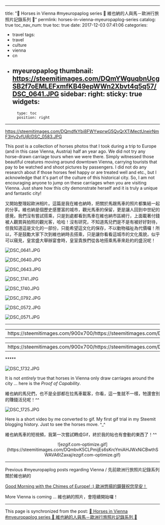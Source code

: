 
---
title: "🐎  Horses in Vienna #myeuropaplog series 🐎  維也納的人與馬－歐洲行旅照片記錄系列 🐎"
permlink: horses-in-vienna-myeuropaplog-series
catalog: true
toc_nav_num: true
toc: true
date: 2017-12-03 07:41:06
categories:
- travel
tags:
- travel
- culture
- vienna
- cn
- myeuropaplog
thumbnail: https://steemitimages.com/DQmYWguqbnUcgSB2f7oEMLEFxmfKB49epWWn2Xbvt4q5q57/DSC_0641.JPG
sidebar:
    right:
        sticky: true
widgets:
    -
        type: toc
        position: right
---


https://steemitimages.com/DQmdfkYbi8FWYwprwG5QyQrXTiMectUneirNmF3Hy2vfUjR/DSC_0583.JPG

This post is a collection of horses photos that I took during a trip to Europe (and in this case Vienna, Austria) half an year ago. We did not try any horse-drawn carriage tours when we were there. Simply witnessed those beautiful creatures moving around downtown Vienna, carrying tourists that pay to be watched and shoot pictures by passengers. I did not do any research about if those horses feel happy or are treated well and etc., but I acknowledge that it's part of the culture of this historical city. So, I am not encouraging anyone to jump on these carriages when you are visiting Vienna. Just share how this city demonstrate herself and it is truly a unique and fantastic city! 

又開始整理起歐洲相片。這篇是我在維也納時，把關於馬跟馬車的照片都集結一起的分享。維也納是個歷史感豐富的城市，觀光馬車的保留，更是讓人回到中世紀的感覺。我們沒有嘗試搭乘，只是到處都看到馬車在維也納市區繞行，上面載著付錢被人觀賞與拍照的觀光客，哈哈！沒有研究，不知道馬兒們是不是有被好好對待，但我知道這是文化的一部份，只能希望這文化的保存，不以動物福祉為代價囉！所以，不是鼓勵大家下次到維也納時去搭乘，只是讓你看看這城市的文化風貌，似乎可以窺見，皇宮盛大舉辦宴會時，皇室貴族們從各地搭乘馬車來赴約的盛況呢！

![DSC_0641.JPG](https://steemitimages.com/DQmYWguqbnUcgSB2f7oEMLEFxmfKB49epWWn2Xbvt4q5q57/DSC_0641.JPG)

![DSC_0640.JPG](https://steemitimages.com/DQmQ1u2geHJdDiYWCsV7WMTiQ4owwViJmtaFJEqiXP8EXzm/DSC_0640.JPG)

![DSC_0643.JPG](https://steemitimages.com/DQmbEm4EkDQaWHc51v33BxQJ6VPMPvB8Bg7gC386GAaiYoh/DSC_0643.JPG)


![DSC_1741.JPG](https://steemitimages.com/DQmP9kqi7vNqcTw6VNq41re6B9uWvPqzX4BxndvnLSt4zSv/DSC_1741.JPG)

![DSC_1740.JPG](https://steemitimages.com/DQmTgzW82Be8KeoauWgBphU1uKKMDKQrQB2eLnPubmZNBAB/DSC_1740.JPG)

![DSC_0792.JPG](https://steemitimages.com/DQmXMVJYe1RyFCCeFHGoyH3K7zhbUxkvttxiWBUfnhDrK6K/DSC_0792.JPG)

![DSC_0572.JPG](https://steemitimages.com/DQmSLFJBDaYCvVe4VNEk98tXEgXpFs5BnWSE3kR8MddUAS2/DSC_0572.JPG)

![DSC_0571.JPG](https://steemitimages.com/DQmb272pCNYntD51TyWkmNeGK8DpYFiQf638xWEdkHmCjT2/DSC_0571.JPG)

*****
<table><tr>
<td>https://steemitimages.com/900x700/https://steemitimages.com/DQmX14kXnkcTrFAuNT6a8gHEv2NJaxLXVaXUQh1GjzBvWJH/DSC_0647.JPG</td>
<td>https://steemitimages.com/900x700/https://steemitimages.com/DQmZ4sheG5nspbYf3yiYG7HUXhbx7QbNaf4KsEgpsTu58hM/DSC_0584.JPG</td>
</tr></table>

<table><tr>
<td>https://steemitimages.com/900x700/https://steemitimages.com/DQmZRtqTPEev8C92BHZxvLZss1HtY5dfY81vpn6Wa6KAyK1/DSC_0645.JPG</td>
<td>https://steemitimages.com/900x700/https://steemitimages.com/DQmQvByY5oRNSbVFnKgay81SSb1EHdUPFdcRyUNh3LDZQBb/DSC_0646.JPG</td>
</tr></table>
*****

![DSC_1732.JPG](https://steemitimages.com/DQmaAFpvQJ4heky3Fbhtd9pe4q64XkBUkTMXFiE6V9VTiMA/DSC_1732.JPG)

It is not *entirely* true that horses in Vienna only draw carriages around the city ... here is the *Proof of Capability*.

維也納的馬兒們，也不是全部都在拉馬車載客，你看，這一隻就不一樣，牠還會別的賺錢活兒呢！^^

![DSC_1725.JPG](https://steemitimages.com/DQmcaRq3hPfDkGgZwy9DXQmgCZmUf6UXi1xctJnHPfe3n4w/DSC_1725.JPG)

Here is a short video by me converted to gif. My first gif trial in my Steemit blogging history. Just to see the horses move. ^_^

維也納馬車的短視頻，我第一次嘗試轉成Gif，終於我的帖也有會動的東西了！^^

<center>![ezgif.com-optimize.gif](https://steemitimages.com/DQmbvK5CLPmijEs6sKrcYmiAHJWxNiCBwthSWAVA6tZaxaj/ezgif.com-optimize.gif)</center>

****

Previous #myeuropaplog posts regarding Vienna / 先前歐洲行旅照片記錄系列關於維也納的

[Good Morning with the Chimes of Europe! :) 歐洲悠揚的鐘聲祝您早安！](https://steemit.com/dtube/@deanliu/pj9qu76e)

More Vienna is coming ... 維也納的照片，會陸續開始囉！

- - -

This page is synchronized from the post: [🐎  Horses in Vienna #myeuropaplog series 🐎  維也納的人與馬－歐洲行旅照片記錄系列 🐎](https://steemit.com/@deanliu/horses-in-vienna-myeuropaplog-series)
